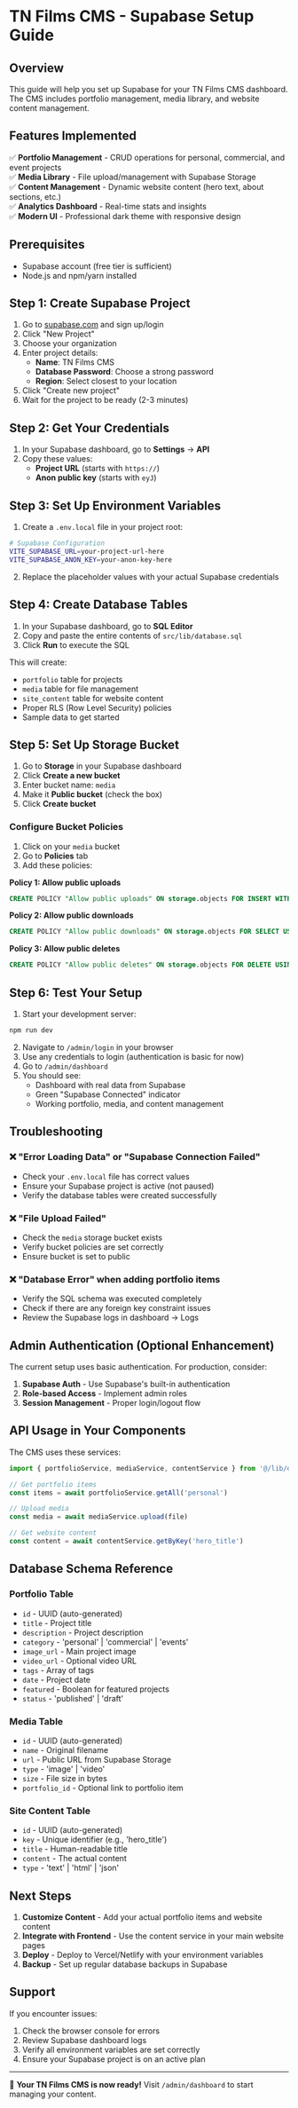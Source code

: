 # TN Films CMS - Supabase Setup Guide

## Overview
This guide will help you set up Supabase for your TN Films CMS dashboard. The CMS includes portfolio management, media library, and website content management.

## Features Implemented
✅ **Portfolio Management** - CRUD operations for personal, commercial, and event projects  
✅ **Media Library** - File upload/management with Supabase Storage  
✅ **Content Management** - Dynamic website content (hero text, about sections, etc.)  
✅ **Analytics Dashboard** - Real-time stats and insights  
✅ **Modern UI** - Professional dark theme with responsive design  

## Prerequisites
- Supabase account (free tier is sufficient)
- Node.js and npm/yarn installed

## Step 1: Create Supabase Project

1. Go to [supabase.com](https://supabase.com) and sign up/login
2. Click "New Project"
3. Choose your organization
4. Enter project details:
   - **Name**: TN Films CMS
   - **Database Password**: Choose a strong password
   - **Region**: Select closest to your location
5. Click "Create new project"
6. Wait for the project to be ready (2-3 minutes)

## Step 2: Get Your Credentials

1. In your Supabase dashboard, go to **Settings** → **API**
2. Copy these values:
   - **Project URL** (starts with `https://`)
   - **Anon public key** (starts with `eyJ`)

## Step 3: Set Up Environment Variables

1. Create a `.env.local` file in your project root:
```bash
# Supabase Configuration
VITE_SUPABASE_URL=your-project-url-here
VITE_SUPABASE_ANON_KEY=your-anon-key-here
```

2. Replace the placeholder values with your actual Supabase credentials

## Step 4: Create Database Tables

1. In your Supabase dashboard, go to **SQL Editor**
2. Copy and paste the entire contents of `src/lib/database.sql`
3. Click **Run** to execute the SQL

This will create:
- `portfolio` table for projects
- `media` table for file management
- `site_content` table for website content
- Proper RLS (Row Level Security) policies
- Sample data to get started

## Step 5: Set Up Storage Bucket

1. Go to **Storage** in your Supabase dashboard
2. Click **Create a new bucket**
3. Enter bucket name: `media`
4. Make it **Public bucket** (check the box)
5. Click **Create bucket**

### Configure Bucket Policies
1. Click on your `media` bucket
2. Go to **Policies** tab
3. Add these policies:

**Policy 1: Allow public uploads**
```sql
CREATE POLICY "Allow public uploads" ON storage.objects FOR INSERT WITH CHECK (bucket_id = 'media');
```

**Policy 2: Allow public downloads**  
```sql
CREATE POLICY "Allow public downloads" ON storage.objects FOR SELECT USING (bucket_id = 'media');
```

**Policy 3: Allow public deletes**
```sql
CREATE POLICY "Allow public deletes" ON storage.objects FOR DELETE USING (bucket_id = 'media');
```

## Step 6: Test Your Setup

1. Start your development server:
```bash
npm run dev
```

2. Navigate to `/admin/login` in your browser
3. Use any credentials to login (authentication is basic for now)
4. Go to `/admin/dashboard`
5. You should see:
   - Dashboard with real data from Supabase
   - Green "Supabase Connected" indicator
   - Working portfolio, media, and content management

## Troubleshooting

### ❌ "Error Loading Data" or "Supabase Connection Failed"
- Check your `.env.local` file has correct values
- Ensure your Supabase project is active (not paused)
- Verify the database tables were created successfully

### ❌ "File Upload Failed"
- Check the `media` storage bucket exists
- Verify bucket policies are set correctly
- Ensure bucket is set to public

### ❌ "Database Error" when adding portfolio items
- Verify the SQL schema was executed completely
- Check if there are any foreign key constraint issues
- Review the Supabase logs in dashboard → Logs

## Admin Authentication (Optional Enhancement)

The current setup uses basic authentication. For production, consider:

1. **Supabase Auth** - Use Supabase's built-in authentication
2. **Role-based Access** - Implement admin roles
3. **Session Management** - Proper login/logout flow

## API Usage in Your Components

The CMS uses these services:

```typescript
import { portfolioService, mediaService, contentService } from '@/lib/database-service'

// Get portfolio items
const items = await portfolioService.getAll('personal')

// Upload media
const media = await mediaService.upload(file)

// Get website content
const content = await contentService.getByKey('hero_title')
```

## Database Schema Reference

### Portfolio Table
- `id` - UUID (auto-generated)
- `title` - Project title
- `description` - Project description
- `category` - 'personal' | 'commercial' | 'events'
- `image_url` - Main project image
- `video_url` - Optional video URL
- `tags` - Array of tags
- `date` - Project date
- `featured` - Boolean for featured projects
- `status` - 'published' | 'draft'

### Media Table
- `id` - UUID (auto-generated)
- `name` - Original filename
- `url` - Public URL from Supabase Storage
- `type` - 'image' | 'video'
- `size` - File size in bytes
- `portfolio_id` - Optional link to portfolio item

### Site Content Table
- `id` - UUID (auto-generated)
- `key` - Unique identifier (e.g., 'hero_title')
- `title` - Human-readable title
- `content` - The actual content
- `type` - 'text' | 'html' | 'json'

## Next Steps

1. **Customize Content** - Add your actual portfolio items and website content
2. **Integrate with Frontend** - Use the content service in your main website pages
3. **Deploy** - Deploy to Vercel/Netlify with your environment variables
4. **Backup** - Set up regular database backups in Supabase

## Support

If you encounter issues:
1. Check the browser console for errors
2. Review Supabase dashboard logs
3. Verify all environment variables are set correctly
4. Ensure your Supabase project is on an active plan

---

🎉 **Your TN Films CMS is now ready!** Visit `/admin/dashboard` to start managing your content. 